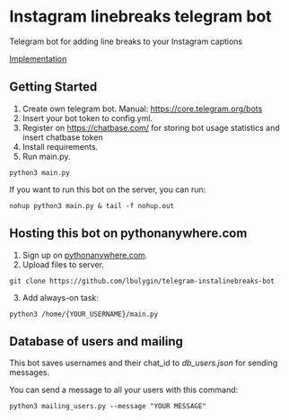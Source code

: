 # Instagram linebreaks telegram bot
Telegram bot for adding line breaks to your Instagram captions

[Implementation](https://t.me/linebreaks_bot)

## Getting Started

1. Create own telegram bot. Manual: https://core.telegram.org/bots
2. Insert your bot token to config.yml.
3. Register on https://chatbase.com/ for storing bot usage statistics and insert chatbase token
4. Install requirements.
5. Run main.py.
```
python3 main.py
```
If you want to run this bot on the server, you can run:
```
nohup python3 main.py & tail -f nohup.out
```
## Hosting this bot on pythonanywhere.com

1. Sign up on [pythonanywhere.com](https://www.pythonanywhere.com/).
2. Upload files to server.
```
git clone https://github.com/lbulygin/telegram-instalinebreaks-bot
```
3. Add always-on task:
```
python3 /home/{YOUR_USERNAME}/main.py
``` 

## Database of users and mailing

This bot saves usernames and their chat_id to *db_users.json* for sending messages.

You can send a message to all your users with this command:
```
python3 mailing_users.py --message "YOUR MESSAGE"
```